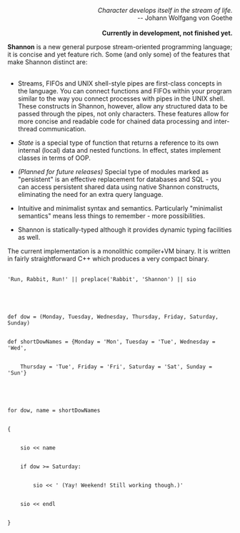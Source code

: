 <p align='right'><i>Character develops itself in the stream of life.</i><br>
-- Johann Wolfgang von Goethe<br>
<br>
<b>Currently in development, not finished yet.</b>

<b>Shannon</b> is a new general purpose stream-oriented programming language; it is concise and yet feature rich. Some (and only some) of the features that make Shannon distinct are:<br>
<br>
<ul><li>Streams, FIFOs and UNIX shell-style pipes are first-class concepts in the language. You can connect functions and FIFOs within your program similar to the way you connect processes with pipes in the UNIX shell. These constructs in Shannon, however, allow any structured data to be passed through the pipes, not only characters. These features allow for more concise and readable code for chained data processing and inter-thread communication.</li></ul>

<ul><li><i>State</i> is a special type of function that returns a reference to its own internal (local) data and nested functions. In effect, states implement classes in terms of OOP.</li></ul>

<ul><li><i>(Planned for future releases)</i> Special type of modules marked as "persistent" is an effective replacement for databases and SQL - you can access persistent shared data using native Shannon constructs, eliminating the need for an extra query language.</li></ul>

<ul><li>Intuitive and minimalist syntax and semantics. Particularly "minimalist semantics" means less things to remember - more possibilities.</li></ul>

<ul><li>Shannon is statically-typed although it provides dynamic typing facilities as well.</li></ul>

The current implementation is a monolithic compiler+VM binary. It is written in fairly straightforward C++ which produces a very compact binary.<br>
<br>
<pre><code>'Run, Rabbit, Run!' || preplace('Rabbit', 'Shannon') || sio<br>
<br>
def dow = (Monday, Tuesday, Wednesday, Thursday, Friday, Saturday, Sunday)<br>
def shortDowNames = {Monday = 'Mon', Tuesday = 'Tue', Wednesday = 'Wed',<br>
    Thursday = 'Tue', Friday = 'Fri', Saturday = 'Sat', Sunday = 'Sun'}<br>
<br>
for dow, name = shortDowNames<br>
{<br>
    sio &lt;&lt; name<br>
    if dow &gt;= Saturday:<br>
        sio &lt;&lt; ' (Yay! Weekend! Still working though.)'<br>
    sio &lt;&lt; endl<br>
}<br>
</code></pre>